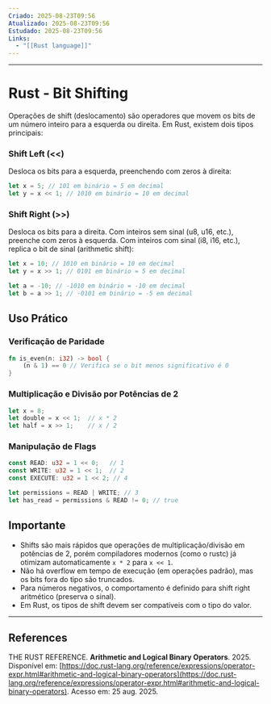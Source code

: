 ```yaml
---
Criado: 2025-08-23T09:56
Atualizado: 2025-08-23T09:56
Estudado: 2025-08-23T09:56
Links:
  - "[[Rust language]]"
---
```

---
# Rust - Bit Shifting

Operações de shift (deslocamento) são operadores que movem os bits de um número inteiro para a esquerda ou direita. Em Rust, existem dois tipos principais:

### Shift Left (<<)
Desloca os bits para a esquerda, preenchendo com zeros à direita:
```rust
let x = 5; // 101 em binário = 5 em decimal
let y = x << 1; // 1010 em binário = 10 em decimal
```

### Shift Right (>>)
Desloca os bits para a direita. Com inteiros sem sinal (u8, u16, etc.), preenche com zeros à esquerda.  Com inteiros com sinal (i8, i16, etc.), replica o bit de sinal (arithmetic shift):
```rust
let x = 10; // 1010 em binário = 10 em decimal
let y = x >> 1; // 0101 em binário = 5 em decimal

let a = -10; // -1010 em binário = -10 em decimal
let b = a >> 1; // -0101 em binário = -5 em decimal
```

## Uso Prático

### Verificação de Paridade

```rust
fn is_even(n: i32) -> bool {
    (n & 1) == 0 // Verifica se o bit menos significativo é 0
}
```

### Multiplicação e Divisão por Potências de 2

```rust
let x = 8;
let double = x << 1;  // x * 2
let half = x >> 1;    // x / 2
```

### Manipulação de Flags

```rust
const READ: u32 = 1 << 0;   // 1
const WRITE: u32 = 1 << 1;  // 2
const EXECUTE: u32 = 1 << 2; // 4

let permissions = READ | WRITE; // 3
let has_read = permissions & READ != 0; // true
```

## Importante

- Shifts são mais rápidos que operações de multiplicação/divisão em potências de 2, porém compiladores modernos (como o rustc) já otimizam automaticamente `x * 2` para `x << 1`. 
- Não há overflow em tempo de execução (em operações padrão), mas os bits fora do tipo são truncados.
- Para números negativos, o comportamento é definido para shift right aritmético (preserva o sinal).
- Em Rust, os tipos de shift devem ser compatíveis com o tipo do valor.

---
## References

THE RUST REFERENCE. **Arithmetic and Logical Binary Operators**. 2025. Disponível em: [https://doc.rust-lang.org/reference/expressions/operator-expr.html#arithmetic-and-logical-binary-operators](https://doc.rust-lang.org/reference/expressions/operator-expr.html#arithmetic-and-logical-binary-operators). Acesso em: 25 aug. 2025.